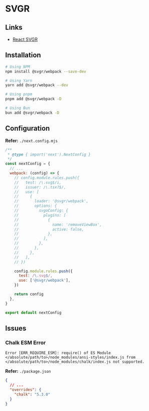 # SVGR

## Links

- [React SVGR](/react/react-svgr.md)

## Installation

```sh
# Using NPM
npm install @svgr/webpack --save-dev

# Using Yarn
yarn add @svgr/webpack --dev

# Using pnpm
pnpm add @svgr/webpack -D

# Using Bun
bun add @svgr/webpack -D
```

## Configuration

**Refer:** `./next.config.mjs`

```mjs
/**
 * @type { import('next').NextConfig }
 */
const nextConfig = {
  // ...
  webpack: (config) => {
    // config.module.rules.push({
    //   test: /\.svg$/i,
    //   issuer: /\.tsx?$/,
    //   use: [
    //     {
    //       loader: '@svgr/webpack',
    //       options: {
    //         svgoConfig: {
    //           plugins: [
    //             {
    //               name: 'removeViewBox',
    //               active: false,
    //             },
    //           ],
    //         },
    //       },
    //     },
    //   ],
    // })

    config.module.rules.push({
      test: /\.svg$/,
      use: ['@svgr/webpack'],
    })

    return config
  },
}

export default nextConfig
```

## Issues

### Chalk ESM Error

```log
Error [ERR_REQUIRE_ESM]: require() of ES Module </absolute/path/to>/node_modules/ansi-styles/index.js from </absolute/path/to>/node_modules/chalk/index.js not supported.
```

<!--
https://stackoverflow.com/questions/70309135/chalk-error-err-require-esm-require-of-es-module
-->

**Refer:** `./package.json`

```json
{
  // ...
  "overrides": {
    "chalk": "5.3.0"
  }
}
```
